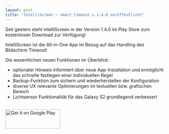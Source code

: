 ```yaml
---
layout: post
title: "IntelliScreen – smart timeout v.1.4.0 veröffentlicht"
---
```





Seit gestern steht intelliScreen in der Version 1.4.0 im Play Store zum kostenlosen Download zur Verfügung!

IntelliScreen ist die All-in-One App im Bezug auf das Handling des Bildschirm Timeout!

Die wesentlichen neuen Funktionen im Überblick:
* optionaler Hinweis informiert über neue App-Installation und ermöglicht das schnelle festlegen einer individuellen Regel
* Backup-Funktion zum sichern und wiederherstellen der Konfiguration
* diverse UX relevante Optimierungen im textuellen bzw. grafischen Bereich
* Lichtsensor Funktionalität für das Galaxy S2 grundlegend verbessert

<a href="http://play.google.com/store/apps/details?id=eu.pyrobytestudio.intelliscreen.full"><br>
  <img alt="Get it on Google Play" src="www.android.com/images/brand/get_it_on_play_logo_large.png" startwidth="172" startheight="60" style="max-width: 172px; width: 100%; height: 60px;"><br>
</a>